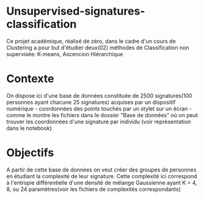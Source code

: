# Unsupervised-signatures-classification

Ce projet académique, réalisé de zéro, dans le cadre d'un cours de Clustering a pour but d'étudier deux(02) méthodes de Classification non supervisée: K-means, Ascencion Hiérarchique 

# Contexte

On dispose ici d'une base de données  constituée de 2500 signatures(100 personnes ayant chacune 25 signatures) acquises par un dispositif numérique - coordonnées des points touchés par un stylet sur un écran - comme le montre les fichiers dans le dossier "Base de données" où on peut trouver les coordonnées d'une signature par individu (voir représentation dans le notebook)

# Objectifs 

A partir de cette base de données on veut créer des groupes de personnes en étudiant la complexité de leur signature. Cette complexité ici correspond à l'entropie différentielle d'une densité de mélange Gaussienne ayant K = 4, 8, ou 24 paramètres(voir les fichiers de complexités correspondants)

